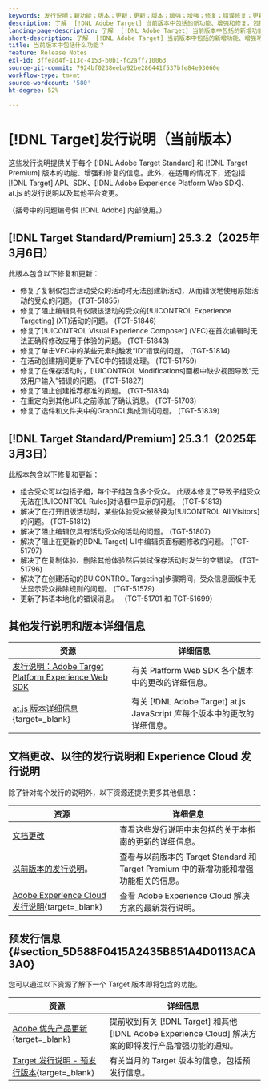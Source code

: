```yaml
---
keywords: 发行说明；新功能；版本；更新；更新；版本；增强；增强；修复；错误修复；更新、当前更新
description: 了解  [!DNL Adobe Target] 当前版本中包括的新功能、增强和修复，包括 SDK、API 和 JavaScript 库。
landing-page-description: 了解  [!DNL Adobe Target] 当前版本中包括的新增功能、增强功能和修复。
short-description: 了解  [!DNL Adobe Target] 当前版本中包括的新增功能、增强功能和修复。
title: 当前版本中包括什么功能？
feature: Release Notes
exl-id: 3ffead4f-113c-4153-b0b1-fc2aff710063
source-git-commit: 7924bf0238eeba92be286441f537bfe84e93060e
workflow-type: tm+mt
source-wordcount: '580'
ht-degree: 52%

---
```


# [!DNL Target]发行说明（当前版本）

这些发行说明提供关于每个 [!DNL Adobe Target Standard] 和 [!DNL Target Premium] 版本的功能、增强和修复的信息。此外，在适用的情况下，还包括 [!DNL Target] API、SDK、[!DNL Adobe Experience Platform Web SDK]、at.js 的发行说明以及其他平台变更。

（括号中的问题编号供 [!DNL Adobe] 内部使用。）

## [!DNL Target Standard/Premium] 25.3.2（2025年3月6日）

此版本包含以下修复和更新：

* 修复了复制仅包含活动受众的活动时无法创建新活动，从而错误地使用原始活动的受众的问题。 (TGT-51855)
* 修复了阻止编辑具有仅限该活动的受众的[!UICONTROL Experience Targeting] (XT)活动的问题。 (TGT-51846)
* 修复了[!UICONTROL Visual Experience Composer] (VEC)在首次编辑时无法正确将修改应用于体验的问题。 (TGT-51843)
* 修复了单击VEC中的某些元素时触发“ID”错误的问题。 (TGT-51814)
* 在活动创建期间更新了VEC中的错误处理。 (TGT-51759)
* 修复了在保存活动时，[!UICONTROL Modifications]面板中缺少视图导致“无效用户输入”错误的问题。 (TGT-51827)
* 修复了阻止创建推荐标准的问题。 (TGT-51834)
* 在重定向到其他URL之前添加了确认消息。 (TGT-51703)
* 修复了选件和文件夹中的GraphQL集成测试问题。 (TGT-51839)

## [!DNL Target Standard/Premium] 25.3.1（2025年3月3日）

此版本包含以下修复和更新：

* 组合受众可以包括子组，每个子组包含多个受众。 此版本修复了导致子组受众无法在[!UICONTROL Rules]对话框中显示的问题。 (TGT-51813)
* 解决了在打开旧版活动时，某些体验受众被替换为[!UICONTROL All Visitors]的问题。 (TGT-51812)
* 解决了阻止编辑仅具有活动受众的活动的问题。 (TGT-51807)
* 解决了阻止在更新的[!DNL Target] UI中编辑页面标题修改的问题。 (TGT-51797)
* 解决了在复制体验、删除其他体验然后尝试保存活动时发生的空错误。 (TGT-51796)
* 解决了在创建活动的[!UICONTROL Targeting]步骤期间，受众信息面板中无法显示受众排除规则的问题。 (TGT-51579)
* 更新了韩语本地化的错误消息。 （TGT-51701 和 TGT-51699）

## 其他发行说明和版本详细信息

| 资源 | 详细信息 |
|--- |--- |
| [发行说明：Adobe Target Platform Experience Web SDK](https://experienceleague.adobe.com/docs/experience-platform/edge/release-notes.html?lang=zh-Hans) | 有关 Platform Web SDK 各个版本中的更改的详细信息。 |
| [at.js 版本详细信息](https://experienceleague.adobe.com/docs/target-dev/developer/client-side/at-js-implementation/target-atjs-versions.html){target=_blank} | 有关 [!DNL Adobe Target] at.js JavaScript 库每个版本中的更改的详细信息。 |

## 文档更改、以往的发行说明和 Experience Cloud 发行说明

除了针对每个发行的说明外，以下资源还提供更多其他信息：

| 资源 | 详细信息 |
|--- |--- |
| [文档更改](/help/main/r-release-notes/doc-change.md) | 查看这些发行说明中未包括的关于本指南的更新的详细信息。 |
| [以前版本的发行说明](/help/main/r-release-notes/release-notes-for-previous-releases.md)。 | 查看与以前版本的 Target Standard 和 Target Premium 中的新增功能和增强功能相关的信息。 |
| [Adobe Experience Cloud 发行说明](https://experienceleague.adobe.com/docs/release-notes/experience-cloud/current.html?lang=zh-Hans){target=_blank} | 查看 Adobe Experience Cloud 解决方案的最新发行说明。 |

## 预发行信息 {#section_5D588F0415A2435B851A4D0113ACA3A0}

您可以通过以下资源了解下一个 Target 版本即将包含的功能。

| 资源 | 详细信息 |
|--- |--- |
| [Adobe 优先产品更新](https://www.adobe.com/cn/subscription/priority-product-update.html){target=_blank} | 提前收到有关 [!DNL Target] 和其他 [!DNL Adobe Experience Cloud] 解决方案的即将发行产品增强功能的通知。 |
| [Target 发行说明 - 预发行版本](/help/main/r-release-notes/target-release-notes.md){target=_blank} | 有关当月的 Target 版本的信息，包括预发行信息。 |
